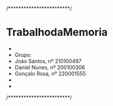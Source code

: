 /************************/
# TrabalhodaMemoria
*
* Grupo:
* João Santos, nº 210100497
* Daniel Nunes, nº 200100306
* Gonçalo Rosa, nº 220001555
*
*
/************************/
